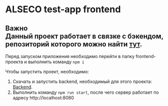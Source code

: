 # ALSECO test-app frontend

**Важно**  
Данный проект работает в связке с бэкендом, репозиторий которого можно найти [тут](https://github.com/nickxgrom/alseco-test-task-backend).
---

Перед запуском приложения необходимо перейти в папку frontend-проекта и выполнить команду `npm i`

Чтобы запустить проект, необходимо:

1) Скачать и запустить backend, необходимый для этого проекта: [Backend](https://github.com/nickxgrom/alseco-test-task-backend).
2) Выполнить команду `npm run start`, после чего сервер работает по адресу http://localhost:8080

